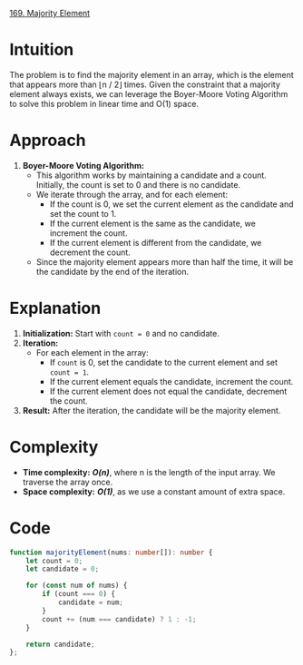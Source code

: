 [169. Majority Element](https://leetcode.com/problems/majority-element/)

# Intuition
The problem is to find the majority element in an array, which is the element that appears more than ⌊n / 2⌋ times. Given the constraint that a majority element always exists, we can leverage the Boyer-Moore Voting Algorithm to solve this problem in linear time and O(1) space.

# Approach
1. **Boyer-Moore Voting Algorithm:**
   - This algorithm works by maintaining a candidate and a count. Initially, the count is set to 0 and there is no candidate.
   - We iterate through the array, and for each element:
     - If the count is 0, we set the current element as the candidate and set the count to 1.
     - If the current element is the same as the candidate, we increment the count.
     - If the current element is different from the candidate, we decrement the count.
   - Since the majority element appears more than half the time, it will be the candidate by the end of the iteration.

# Explanation
1. **Initialization:** Start with `count = 0` and no candidate.
2. **Iteration:**
   - For each element in the array:
     - If `count` is 0, set the candidate to the current element and set `count = 1`.
     - If the current element equals the candidate, increment the count.
     - If the current element does not equal the candidate, decrement the count.
3. **Result:** After the iteration, the candidate will be the majority element.

# Complexity
- **Time complexity:** ***O(n)***, where n is the length of the input array. We traverse the array once.
- **Space complexity:** ***O(1)***, as we use a constant amount of extra space.

# Code
```TypeScript
function majorityElement(nums: number[]): number {
    let count = 0;
    let candidate = 0;

    for (const num of nums) {
        if (count === 0) {
            candidate = num;
        }
        count += (num === candidate) ? 1 : -1;
    }

    return candidate;
};

```
